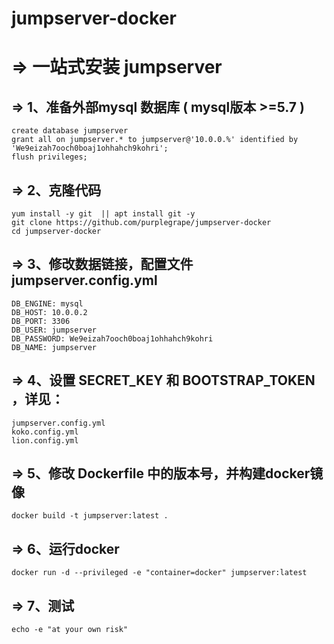 # jumpserver-docker
# => 一站式安装 jumpserver

## => 1、准备外部mysql 数据库 ( mysql版本 >=5.7 )
```
create database jumpserver
grant all on jumpserver.* to jumpserver@'10.0.0.%' identified by 'We9eizah7ooch0boaj1ohhahch9kohri';
flush privileges;
```
## => 2、克隆代码
```
yum install -y git  || apt install git -y
git clone https://github.com/purplegrape/jumpserver-docker
cd jumpserver-docker
```
## => 3、修改数据链接，配置文件 jumpserver.config.yml  
```
DB_ENGINE: mysql
DB_HOST: 10.0.0.2
DB_PORT: 3306
DB_USER: jumpserver
DB_PASSWORD: We9eizah7ooch0boaj1ohhahch9kohri
DB_NAME: jumpserver
```
## => 4、设置 SECRET_KEY 和 BOOTSTRAP_TOKEN ，详见：
```
jumpserver.config.yml  
koko.config.yml
lion.config.yml
```
## => 5、修改 Dockerfile 中的版本号，并构建docker镜像  
```
docker build -t jumpserver:latest .  
```
## => 6、运行docker  
```
docker run -d --privileged -e "container=docker" jumpserver:latest
```
  
## => 7、测试
```
echo -e "at your own risk"  
```  
